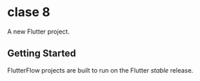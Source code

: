 # clase 8

A new Flutter project.

## Getting Started

FlutterFlow projects are built to run on the Flutter _stable_ release.
